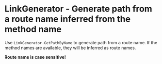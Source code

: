 # LinkGenerator - Generate path from a route name inferred from the method name

Use `LinkGenerator.GetPathByName` to generate path from a route name. If the method names are available, they will be inferred as route names.

**Route name is case sensitive!**